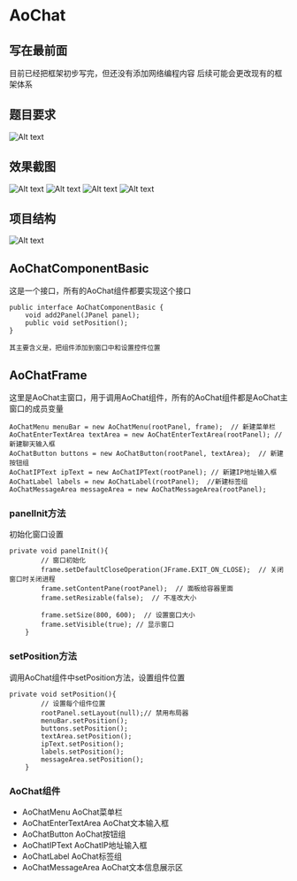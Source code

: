 # AoChat
## 写在最前面
目前已经把框架初步写完，但还没有添加网络编程内容
后续可能会更改现有的框架体系

## 题目要求
![Alt text](picture/题目.png)
## 效果截图
![Alt text](picture/框架1.png)
![Alt text](picture/框架2.png)
![Alt text](picture/关于.png)
![Alt text](picture/主题.png)
## 项目结构
![Alt text](picture/结构.png)
## AoChatComponentBasic
这是一个接口，所有的AoChat组件都要实现这个接口
```
public interface AoChatComponentBasic {
    void add2Panel(JPanel panel);
    public void setPosition();
}

其主要含义是，把组件添加到窗口中和设置控件位置
```
## AoChatFrame
这里是AoChat主窗口，用于调用AoChat组件，所有的AoChat组件都是AoChat主窗口的成员变量
```
AoChatMenu menuBar = new AoChatMenu(rootPanel, frame);  // 新建菜单栏
AoChatEnterTextArea textArea = new AoChatEnterTextArea(rootPanel); // 新建聊天输入框
AoChatButton buttons = new AoChatButton(rootPanel, textArea);  // 新建按钮组
AoChatIPText ipText = new AoChatIPText(rootPanel); // 新建IP地址输入框
AoChatLabel labels = new AoChatLabel(rootPanel);  //新建标签组
AoChatMessageArea messageArea = new AoChatMessageArea(rootPanel);
```
### panelInit方法
初始化窗口设置
```
private void panelInit(){
        // 窗口初始化
        frame.setDefaultCloseOperation(JFrame.EXIT_ON_CLOSE);  // 关闭窗口时关闭进程
        frame.setContentPane(rootPanel);  // 面板给容器里面
        frame.setResizable(false);  // 不准改大小

        frame.setSize(800, 600);  // 设置窗口大小
        frame.setVisible(true); // 显示窗口
    }
```
### setPosition方法
调用AoChat组件中setPosition方法，设置组件位置
```
private void setPosition(){
        // 设置每个组件位置
        rootPanel.setLayout(null);// 禁用布局器
        menuBar.setPosition();
        buttons.setPosition();
        textArea.setPosition();
        ipText.setPosition();
        labels.setPosition();
        messageArea.setPosition();
    }
```
### AoChat组件
* AoChatMenu 
  AoChat菜单栏
* AoChatEnterTextArea 
  AoChat文本输入框
* AoChatButton 
  AoChat按钮组
* AoChatIPText 
  AoChatIP地址输入框
* AoChatLabel 
  AoChat标签组
* AoChatMessageArea 
  AoChat文本信息展示区
